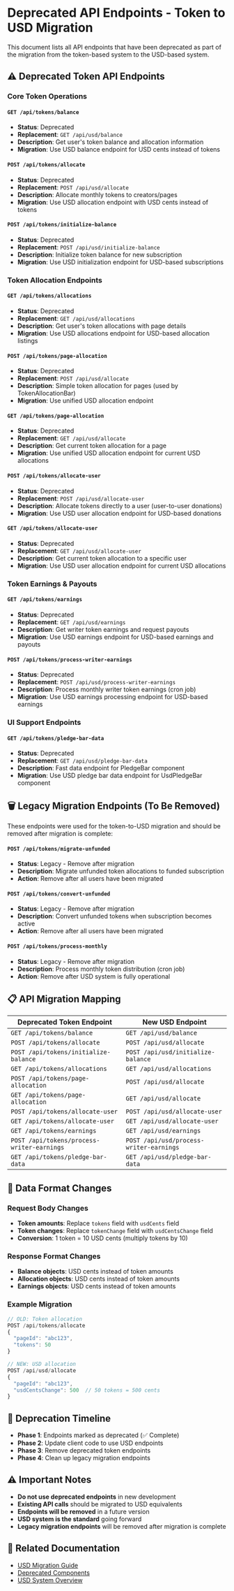 # Deprecated API Endpoints - Token to USD Migration

This document lists all API endpoints that have been deprecated as part of the migration from the token-based system to the USD-based system.

## ⚠️ Deprecated Token API Endpoints

### Core Token Operations

#### `GET /api/tokens/balance`
- **Status**: Deprecated
- **Replacement**: `GET /api/usd/balance`
- **Description**: Get user's token balance and allocation information
- **Migration**: Use USD balance endpoint for USD cents instead of tokens

#### `POST /api/tokens/allocate`
- **Status**: Deprecated
- **Replacement**: `POST /api/usd/allocate`
- **Description**: Allocate monthly tokens to creators/pages
- **Migration**: Use USD allocation endpoint with USD cents instead of tokens

#### `POST /api/tokens/initialize-balance`
- **Status**: Deprecated
- **Replacement**: `POST /api/usd/initialize-balance`
- **Description**: Initialize token balance for new subscription
- **Migration**: Use USD initialization endpoint for USD-based subscriptions

### Token Allocation Endpoints

#### `GET /api/tokens/allocations`
- **Status**: Deprecated
- **Replacement**: `GET /api/usd/allocations`
- **Description**: Get user's token allocations with page details
- **Migration**: Use USD allocations endpoint for USD-based allocation listings

#### `POST /api/tokens/page-allocation`
- **Status**: Deprecated
- **Replacement**: `POST /api/usd/allocate`
- **Description**: Simple token allocation for pages (used by TokenAllocationBar)
- **Migration**: Use unified USD allocation endpoint

#### `GET /api/tokens/page-allocation`
- **Status**: Deprecated
- **Replacement**: `GET /api/usd/allocate`
- **Description**: Get current token allocation for a page
- **Migration**: Use unified USD allocation endpoint for current USD allocations

#### `POST /api/tokens/allocate-user`
- **Status**: Deprecated
- **Replacement**: `POST /api/usd/allocate-user`
- **Description**: Allocate tokens directly to a user (user-to-user donations)
- **Migration**: Use USD user allocation endpoint for USD-based donations

#### `GET /api/tokens/allocate-user`
- **Status**: Deprecated
- **Replacement**: `GET /api/usd/allocate-user`
- **Description**: Get current token allocation to a specific user
- **Migration**: Use USD user allocation endpoint for current USD allocations

### Token Earnings & Payouts

#### `GET /api/tokens/earnings`
- **Status**: Deprecated
- **Replacement**: `GET /api/usd/earnings`
- **Description**: Get writer token earnings and request payouts
- **Migration**: Use USD earnings endpoint for USD-based earnings and payouts

#### `POST /api/tokens/process-writer-earnings`
- **Status**: Deprecated
- **Replacement**: `POST /api/usd/process-writer-earnings`
- **Description**: Process monthly writer token earnings (cron job)
- **Migration**: Use USD earnings processing endpoint for USD-based earnings

### UI Support Endpoints

#### `GET /api/tokens/pledge-bar-data`
- **Status**: Deprecated
- **Replacement**: `GET /api/usd/pledge-bar-data`
- **Description**: Fast data endpoint for PledgeBar component
- **Migration**: Use USD pledge bar data endpoint for UsdPledgeBar component

## 🗑️ Legacy Migration Endpoints (To Be Removed)

These endpoints were used for the token-to-USD migration and should be removed after migration is complete:

#### `POST /api/tokens/migrate-unfunded`
- **Status**: Legacy - Remove after migration
- **Description**: Migrate unfunded token allocations to funded subscription
- **Action**: Remove after all users have been migrated

#### `POST /api/tokens/convert-unfunded`
- **Status**: Legacy - Remove after migration
- **Description**: Convert unfunded tokens when subscription becomes active
- **Action**: Remove after all users have been migrated

#### `POST /api/tokens/process-monthly`
- **Status**: Legacy - Remove after migration
- **Description**: Process monthly token distribution (cron job)
- **Action**: Remove after USD system is fully operational

## 📋 API Migration Mapping

| Deprecated Token Endpoint | New USD Endpoint |
|---------------------------|------------------|
| `GET /api/tokens/balance` | `GET /api/usd/balance` |
| `POST /api/tokens/allocate` | `POST /api/usd/allocate` |
| `POST /api/tokens/initialize-balance` | `POST /api/usd/initialize-balance` |
| `GET /api/tokens/allocations` | `GET /api/usd/allocations` |
| `POST /api/tokens/page-allocation` | `POST /api/usd/allocate` |
| `GET /api/tokens/page-allocation` | `GET /api/usd/allocate` |
| `POST /api/tokens/allocate-user` | `POST /api/usd/allocate-user` |
| `GET /api/tokens/allocate-user` | `GET /api/usd/allocate-user` |
| `GET /api/tokens/earnings` | `GET /api/usd/earnings` |
| `POST /api/tokens/process-writer-earnings` | `POST /api/usd/process-writer-earnings` |
| `GET /api/tokens/pledge-bar-data` | `GET /api/usd/pledge-bar-data` |

## 🔄 Data Format Changes

### Request Body Changes
- **Token amounts**: Replace `tokens` field with `usdCents` field
- **Token changes**: Replace `tokenChange` field with `usdCentsChange` field
- **Conversion**: 1 token = 10 USD cents (multiply tokens by 10)

### Response Format Changes
- **Balance objects**: USD cents instead of token amounts
- **Allocation objects**: USD cents instead of token amounts
- **Earnings objects**: USD cents instead of token amounts

### Example Migration
```javascript
// OLD: Token allocation
POST /api/tokens/allocate
{
  "pageId": "abc123",
  "tokens": 50
}

// NEW: USD allocation
POST /api/usd/allocate
{
  "pageId": "abc123",
  "usdCentsChange": 500  // 50 tokens = 500 cents
}
```

## 📅 Deprecation Timeline

- **Phase 1**: Endpoints marked as deprecated (✅ Complete)
- **Phase 2**: Update client code to use USD endpoints
- **Phase 3**: Remove deprecated token endpoints
- **Phase 4**: Clean up legacy migration endpoints

## ⚠️ Important Notes

- **Do not use deprecated endpoints** in new development
- **Existing API calls** should be migrated to USD equivalents
- **Endpoints will be removed** in a future version
- **USD system is the standard** going forward
- **Legacy migration endpoints** will be removed after migration is complete

## 🔗 Related Documentation

- [USD Migration Guide](./USD_MIGRATION_GUIDE.md)
- [Deprecated Components](./DEPRECATED_COMPONENTS.md)
- [USD System Overview](./USD_SYSTEM.md)
